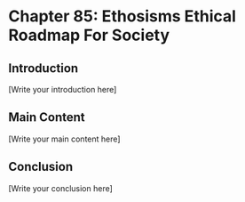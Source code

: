 # Chapter 85: Ethosisms Ethical Roadmap For Society

## Introduction

[Write your introduction here]

## Main Content

[Write your main content here]

## Conclusion

[Write your conclusion here]